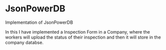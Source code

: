 # JsonPowerDB
Implementation of JsonPowerDB

In this I have implemented a Inspection Form in a Company, where the workers will upload the status of their inspection and then it will store in the company databse.
